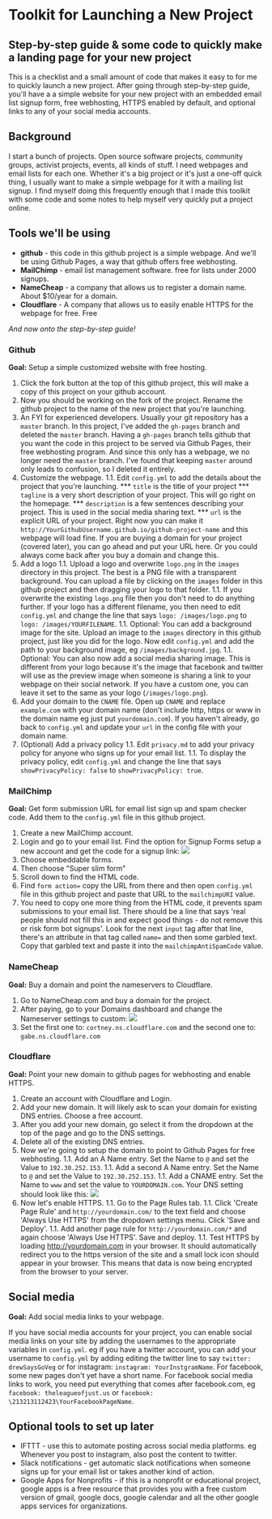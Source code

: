 # Toolkit for Launching a New Project

## Step-by-step guide & some code to quickly make a landing page for your new project

This is a checklist and a small amount of code that makes it easy to for me to quickly launch a new project. After going through step-by-step guide, you'll have a a simple website for your new project with an embedded email list signup form, free webhosting, HTTPS enabled by default, and optional links to any of your social media accounts.

## Background
I start a bunch of projects. Open source software projects, community groups, activist projects, events, all kinds of stuff. I need webpages and email lists for each one. Whether it's a big project or it's just a one-off quick thing, I usually want to make a simple webpage for it with a mailing list signup. I find myself doing this frequently enough that I made this toolkit with some code and some notes to help myself very quickly put a project online.

## Tools we'll be using

 * **github** - this code in this github project is a simple webpage. And we'll be using Github Pages, a way that github offers free webhosting.
 * **MailChimp** - email list management software. free for lists under 2000 signups.
 * **NameCheap** - a company that allows us to register a domain name. About $10/year for a domain.
 * **Cloudflare** - A company that allows us to easily enable HTTPS for the webpage for free. Free

_And now onto the step-by-step guide!_

### Github

**Goal:** Setup a simple customized website with free hosting.

 1. Click the fork button at the top of this github project, this will make a copy of this project on your github account.
 1. Now you should be working on the fork of the project. Rename the github project to the name of the new project that you're launching.
 1. An FYI for experienced developers. Usually your git repository has a `master` branch. In this project, I've added the `gh-pages` branch and deleted the `master` branch. Having a `gh-pages` branch tells github that you want the code in this project to be served via Github Pages, their free webhosting program. And since this only has a webpage, we no longer need the `master` branch. I've found that keeping `master` around only leads to confusion, so I deleted it entirely.
 1. Customize the webpage.
   1.1. Edit `config.yml` to add the details about the project that you're launching.
     *** `title` is the title of your project
     *** `tagline` is a very short description of your project. This will go right on the homepage.
     *** `description` is a few sentences describing your project. This is used in the social media sharing text.
     *** `url` is the explicit URL of your project. Right now you can make it `http://YourGithubUsername.github.io/github-project-name` and this webpage will load fine. If you are buying a domain for your project (covered later), you can go ahead and put your URL here. Or you could always come back after you buy a domain and change this.
 1. Add a logo
   1.1. Upload a logo and overwrite `logo.png` in the `images` directory in this project. The best is a PNG file with a transparent background. You can upload a file by clicking on the `images` folder in this github project and then dragging your logo to that folder.
   1.1. If you overwrite the existing `logo.png` file then you don't need to do anything further. If your logo has a different filename, you then need to edit `config.yml` and change the line that says `logo: /images/logo.png` to `logo: /images/YOURFILENAME`.
   1.1. Optional: You can add a background image for the site. Upload an image to the `images` directory in this github project, just like you did for the logo. Now edit `config.yml` and add the path to your background image, eg `/images/background.jpg`.
   1.1. Optional: You can also now add a social media sharing image. This is different from your logo because it's the image that facebook and twitter will use as the preview image when someone is sharing a link to your webpage on their social network. If you have a custom one, you can leave it set to the same as your logo (`/images/logo.png`).
 1. Add your domain to the `CNAME` file. Open up `CNAME` and replace `example.com` with your domain name (don't include http, https or www in the domain name eg just put `yourdomain.com`). If you haven't already, go back to `config.yml` and update your `url` in the config file with your domain name.
 1. (Optional) Add a privacy policy
   1.1. Edit `privacy.md` to add your privacy policy for anyone who signs up for your email list.
   1.1. To display the privacy policy, edit `config.yml` and change the line that says `showPrivacyPolicy: false` to `showPrivacyPolicy: true`.

### MailChimp

**Goal:** Get form submission URL for email list sign up and spam checker code. Add them to the `config.yml` file in this github project.

  1. Create a new MailChimp account.
  1. Login and go to your email list. Find the option for Signup Forms setup a new account and get the code for a signup link:
  ![](toolkit-images/mailchimp-signup-forms.png)
  1. Choose embeddable forms.
  1. Then choose "Super slim form"
  1. Scroll down to find the HTML code.
  1. Find `form action=` copy the URL from there and then open `config.yml` file in this github project and paste that URL to the `mailchimpURI` value.
  1. You need to copy one more thing from the HTML code, it prevents spam submissions to your email list. There should be a line that says 'real people should not fill this in and expect good things - do not remove this or risk form bot signups'. Look for the next `input` tag after that line, there's an attribute in that tag called `name=` and then some garbled text. Copy that garbled text and paste it into the `mailchimpAntiSpamCode` value.

### NameCheap

**Goal:** Buy a domain and point the nameservers to Cloudflare.

1. Go to NameCheap.com and buy a domain for the project.
1. After paying, go to your Domains dashboard and change the Nameserver settings to custom:
![](toolkit-images/namecheap-custom-nameserver.png)
1. Set the first one to: `cortney.ns.cloudflare.com` and the second one to: `gabe.ns.cloudflare.com`

### Cloudflare

**Goal:** Point your new domain to github pages for webhosting and enable HTTPS.

 1. Create an account with Cloudflare and Login.
 1. Add your new domain. It will likely ask to scan your domain for existing DNS entries. Choose a free account.
 1. After you add your new domain, go select it from the dropdown at the top of the page and go to the DNS settings.
 1. Delete all of the existing DNS entries.
 1. Now we're going to setup the domain to point to Github Pages for free webhosting.
   1.1. Add an A Name entry. Set the Name to `@` and set the Value to `192.30.252.153`.
   1.1. Add a second A Name entry. Set the Name to `@` and set the Value to `192.30.252.153`.
   1.1. Add a CNAME entry. Set the Name to `www` and set the value to `YOURDOMAIN.com`. Your DNS setting should look like this:
![](toolkit-images/cloudflare-dns-settings.png)
 1. Now let's enable HTTPS.
   1.1. Go to the Page Rules tab.
   1.1. Click 'Create Page Rule' and `http://yourdomain.com/` to the text field and choose 'Always Use HTTPS' from the dropdown settings menu. Click 'Save and Deploy'.
   1.1. Add another page rule for `http://yourdomain.com/*` and again choose 'Always Use HTTPS'. Save and deploy.
   1.1. Test HTTPS by loading http://yourdomain.com in your browser. It should automatically redirect you to the https version of the site and a small lock icon should appear in your browser. This means that data is now being encrypted from the browser to your server.


## Social media
**Goal:** Add social media links to your webpage.

If you have social media accounts for your project, you can enable social media links on your site by adding the usernames to the appropriate variables in `config.yml`. eg if you have a twitter account, you can add your username to `config.yml` by adding editing the twitter line to say `twitter: drewSaysGoVeg` or for instagram: `instagram: YourInstgramName`. For facebook, some new pages don't yet have a short name. For facebook social media links to work, you need put everything that comes after facebook.com, eg `facebook: theleagueofjust.us` or `facebook: \213213112423\YourFacebookPageName`.

## Optional tools to set up later

 * IFTTT - use this to automate posting across social media platforms. eg Whenever you post to instagram, also post the content to twitter.
 * Slack notifications - get automatic slack notifications when someone signs up for your email list or takes another kind of action.
 * Google Apps for Nonprofits - if this is a nonprofit or educational project, google apps is a free resource that provides you with a free custom version of gmail, google docs, google calendar and all the other google apps services for organizations.

